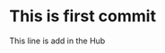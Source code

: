 <html>
 <head>
 </head>
  <body>
    <h1>This is first commit</h1>
    <p>This line is add in the Hub</p>
  </body>
</html>
